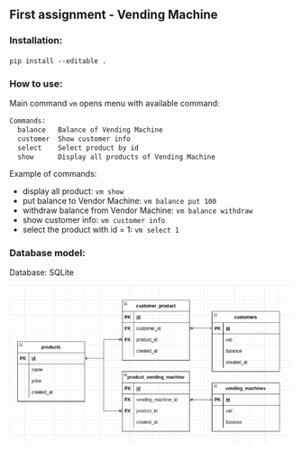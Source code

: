## First assignment - Vending Machine

### Installation:

`pip install --editable .`

### How to use:

Main command `vm` opens menu with available command:

```commandline
Commands:
  balance   Balance of Vending Machine
  customer  Show customer info
  select    Select product by id
  show      Display all products of Vending Machine
```

Example of commands:

- display all product: `vm show`
- put balance to Vendor Machine: `vm balance put 100`
- withdraw balance from Vendor Machine: `vm balance withdraw`
- show customer info: `vm customer info`
- select the product with id = 1: `vm select 1`

### Database model:

Database: SQLite

![Image](db_image.png)